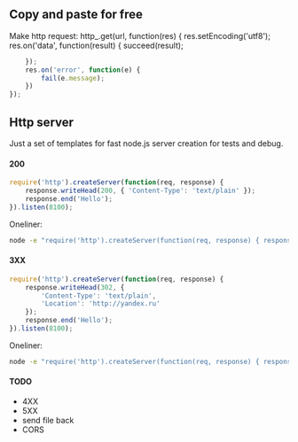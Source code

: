 ## Copy and paste for free

Make http request:
http_.get(url, function(res) {
    res.setEncoding('utf8');
    res.on('data', function(result) {
        succeed(result);
```js
    });
    res.on('error', function(e) {
        fail(e.message);
    })
});
```

## Http server

Just a set of templates for fast node.js server creation for tests and debug.

#### 200
```js
require('http').createServer(function(req, response) {
    response.writeHead(200, { 'Content-Type': 'text/plain' });
    response.end('Hello');
}).listen(8100);
```

Oneliner:
```sh
node -e "require('http').createServer(function(req, response) { response.writeHead(200, { 'Content-Type': 'text/plain' }); response.end('Hello'); }).listen(8100);"
```

#### 3XX
```js
require('http').createServer(function(req, response) {
    response.writeHead(302, {
        'Content-Type': 'text/plain',
        'Location': 'http://yandex.ru'
    });
    response.end('Hello');
}).listen(8100);
```

Oneliner:
```sh
node -e "require('http').createServer(function(req, response) { response.writeHead(302, { 'Content-Type': 'text/plain', 'Location': 'http://yandex.ru' }); response.end('Hello'); }).listen(8100);"
```

#### TODO
- 4XX
- 5XX
- send file back
- CORS
